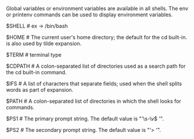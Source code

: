 
Global variables or environment variables are available in all shells.
The env or printenv commands can be used to display environment variables.

$SHELL # ex -> /bin/bash

$HOME # The current user's home directory; the default for the cd built-in. is also used by tilde expansion.

$TERM # terminal type

$CDPATH # A colon-separated list of directories used as a search path for the cd built-in command.

$IFS # A list of characters that separate fields; used when the shell splits words as part of expansion.

$PATH # A colon-separated list of directories in which the shell looks for commands.

$PS1 # The primary prompt string. The default value is "'\s-\v\$ '".

$PS2 # The secondary prompt string. The default value is "'> '".
